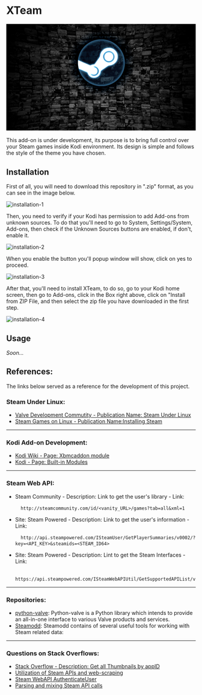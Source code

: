 # XTeam

![XTeam](https://github.com/Calebe94/XTeam/blob/master/resources/fanart.jpg?raw=true)

This add-on is under development, its purpose is to bring full control over your Steam games inside Kodi environment. Its design is simple and follows the style of the theme you have chosen.

## Installation

First of all, you will need to download this repository in ".zip" format, as you can see in the image below.

![installation-1](https://github.com)

Then, you need to verify if your Kodi has permission to add Add-ons from unknown sources. To do that you'll need to go to System, Settings/System, Add-ons, then check if the Unknown Sources buttons are enabled, if don't, enable it.

![installation-2](https://github.com)

When you enable the button you'll popup window will show, click on yes to proceed.

![installation-3](https://github.com)

After that, you'll need to install XTeam, to do so, go to your Kodi home screen, then go to Add-ons, click in the Box right above, click on "Install from ZIP File, and then select the zip file you have downloaded in the first step.

![installation-4](https://github.com)

## Usage

*Soon...*

## References:

The links below served as a reference for the development of this project.


### Steam Under Linux:
* [Valve Development Commutity - Publication Name: Steam Under Linux]( https://developer.valvesoftware.com/wiki/Steam_under_Linux#With_Play_On_Linux_.28POL.29)
* [Steam Games on Linux - Publication Name:Installing Steam]( http://www.steamgamesonlinux.com/installing-steam/)
---

### Kodi Add-on Development:
* [Kodi Wiki - Page: Xbmcaddon module](http://kodi.wiki/view/Xbmcaddon_module)
* [Kodi - Page: Built-in Modules](http://mirrors.kodi.tv/docs/python-docs/16.x-jarvis/)
---

### Steam Web API:
* Steam Community - Description: Link to get the user's library - Link:

		http://steamcommunity.com/id/<vanity_URL>/games?tab=all&xml=1

* Site: Steam Powered - Description: Link to get the user's information - Link:

		http://api.steampowered.com/ISteamUser/GetPlayerSummaries/v0002/?key=<API_KEY>&steamids=<STEAM_ID64>

* Site: Steam Powered - Description: Lint to get the Steam Interfaces - Link:

		https://api.steampowered.com/ISteamWebAPIUtil/GetSupportedAPIList/v1
---
### Repositories:

* [python-valve](https://github.com/Holiverh/python-valve): Python-valve is a Python library which intends to provide an all-in-one interface to various Valve products and services.
* [Steamodd](https://github.com/Calebe94/steamodd): Steamodd contains of several useful tools for working with Steam related data:

---

### Questions on Stack Overflows:
* [Stack Overflow - Description: Get all Thumbnails by appID](http://stackoverflow.com/questions/26505768/looking-for-a-way-to-grab-all-steam-header-images)
* [Utilization of Steam APIs and web-scraping](http://codereview.stackexchange.com/questions/68132/utilization-of-steam-apis-and-web-scraping)
* [Steam WebAPI AuthenticateUser](http://stackoverflow.com/questions/37775604/steam-webapi-authenticateuser)
* [Parsing and mixing Steam API calls](http://stackoverflow.com/questions/13179917/parsing-and-mixing-steam-api-calls)
